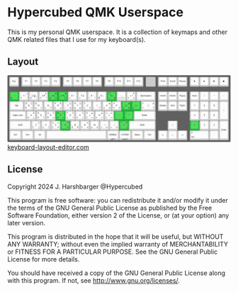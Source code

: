 # Hypercubed QMK Userspace

This is my personal QMK userspace. It is a collection of keymaps and other QMK related files that I use for my keyboard(s).

## Layout

![Layout](./keyboard-layout.png)
[keyboard-layout-editor.com](http://www.keyboard-layout-editor.com/#/gists/e796a7a562043497ed079116fce5ce15)

## License

Copyright 2024 J. Harshbarger @Hypercubed

This program is free software: you can redistribute it and/or modify
it under the terms of the GNU General Public License as published by
the Free Software Foundation, either version 2 of the License, or
(at your option) any later version.

This program is distributed in the hope that it will be useful,
but WITHOUT ANY WARRANTY; without even the implied warranty of
MERCHANTABILITY or FITNESS FOR A PARTICULAR PURPOSE.  See the
GNU General Public License for more details.

You should have received a copy of the GNU General Public License
along with this program.  If not, see <http://www.gnu.org/licenses/>.

